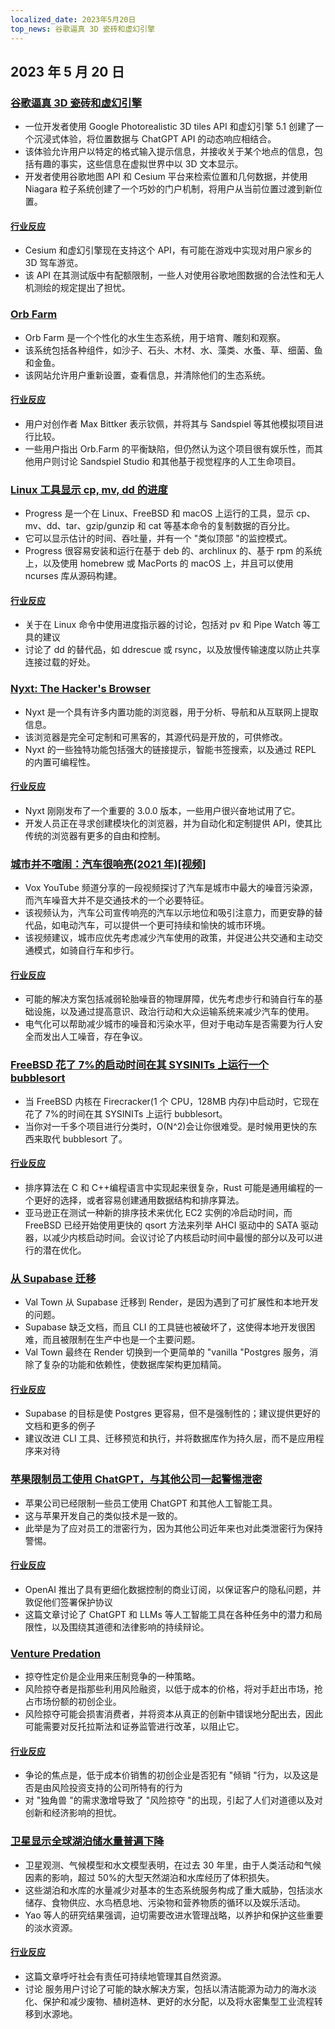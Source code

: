 ```yaml
---
localized_date: 2023年5月20日
top_news: 谷歌逼真 3D 瓷砖和虚幻引擎
---
```


## 2023 年 5 月 20 日

### [谷歌逼真 3D 瓷砖和虚幻引擎](https://nilsbakker.nl/portfolio/3d-tiles/)

- 一位开发者使用 Google Photorealistic 3D tiles API 和虚幻引擎 5.1 创建了一个沉浸式体验，将位置数据与 ChatGPT API 的动态响应相结合。
- 该体验允许用户以特定的格式输入提示信息，并接收关于某个地点的信息，包括有趣的事实，这些信息在虚拟世界中以 3D 文本显示。
- 开发者使用谷歌地图 API 和 Cesium 平台来检索位置和几何数据，并使用 Niagara 粒子系统创建了一个巧妙的门户机制，将用户从当前位置过渡到新位置。

#### [行业反应](http://news.ycombinator.com/item?id=36000631)

- Cesium 和虚幻引擎现在支持这个 API，有可能在游戏中实现对用户家乡的 3D 驾车游览。
- 该 API 在其测试版中有配额限制，一些人对使用谷歌地图数据的合法性和无人机测绘的规定提出了担忧。

### [Orb Farm](https://orb.farm/)

- Orb Farm 是一个个性化的水生生态系统，用于培育、雕刻和观察。
- 该系统包括各种组件，如沙子、石头、木材、水、藻类、水蚤、草、细菌、鱼和金鱼。
- 该网站允许用户重新设置，查看信息，并清除他们的生态系统。

#### [行业反应](http://news.ycombinator.com/item?id=35999835)

- 用户对创作者 Max Bittker 表示钦佩，并将其与 Sandspiel 等其他模拟项目进行比较。
- 一些用户指出 Orb.Farm 的平衡缺陷，但仍然认为这个项目很有娱乐性，而其他用户则讨论 Sandspiel Studio 和其他基于视觉程序的人工生命项目。

### [Linux 工具显示 cp, mv, dd 的进度](https://github.com/Xfennec/progress)

- Progress 是一个在 Linux、FreeBSD 和 macOS 上运行的工具，显示 cp、mv、dd、tar、gzip/gunzip 和 cat 等基本命令的复制数据的百分比。
- 它可以显示估计的时间、吞吐量，并有一个 "类似顶部 "的监控模式。
- Progress 很容易安装和运行在基于 deb 的、archlinux 的、基于 rpm 的系统上，以及使用 homebrew 或 MacPorts 的 macOS 上，并且可以使用 ncurses 库从源码构建。

#### [行业反应](http://news.ycombinator.com/item?id=36000407)

- 关于在 Linux 命令中使用进度指示器的讨论，包括对 pv 和 Pipe Watch 等工具的建议
- 讨论了 dd 的替代品，如 ddrescue 或 rsync，以及放慢传输速度以防止共享连接过载的好处。

### [Nyxt: The Hacker's Browser](https://nyxt.atlas.engineer/)

- Nyxt 是一个具有许多内置功能的浏览器，用于分析、导航和从互联网上提取信息。
- 该浏览器是完全可定制和可黑客的，其源代码是开放的，可供修改。
- Nyxt 的一些独特功能包括强大的链接提示，智能书签搜索，以及通过 REPL 的内置可编程性。

#### [行业反应](http://news.ycombinator.com/item?id=36006423)

- Nyxt 刚刚发布了一个重要的 3.0.0 版本，一些用户很兴奋地试用了它。
- 开发人员正在寻求创建模块化的浏览器，并为自动化和定制提供 API，使其比传统的浏览器有更多的自由和控制。

### [城市并不喧闹：汽车很响亮(2021 年)[视频]](https://www.youtube.com/watch?v=CTV-wwszGw8)

- Vox YouTube 频道分享的一段视频探讨了汽车是城市中最大的噪音污染源，而汽车噪音大并不是交通技术的一个必要特征。
- 该视频认为，汽车公司宣传响亮的汽车以示地位和吸引注意力，而更安静的替代品，如电动汽车，可以提供一个更可持续和愉快的城市环境。
- 该视频建议，城市应优先考虑减少汽车使用的政策，并促进公共交通和主动交通模式，如骑自行车和步行。

#### [行业反应](http://news.ycombinator.com/item?id=35999950)

- 可能的解决方案包括减弱轮胎噪音的物理屏障，优先考虑步行和骑自行车的基础设施，以及通过提高意识、政治行动和大众运输系统来减少汽车的使用。
- 电气化可以帮助减少城市的噪音和污染水平，但对于电动车是否需要为行人安全而发出人工噪音，存在争议。

### [FreeBSD 花了 7%的启动时间在其 SYSINITs 上运行一个 bubblesort](https://twitter.com/cperciva/status/1659558311920914432)

- 当 FreeBSD 内核在 Firecracker(1 个 CPU，128MB 内存)中启动时，它现在花了 7%的时间在其 SYSINITs 上运行 bubblesort。
- 当你对一千多个项目进行分类时，O(N^2)会让你很难受。是时候用更快的东西来取代 bubblesort 了。

#### [行业反应](http://news.ycombinator.com/item?id=36002574)

- 排序算法在 C 和 C++编程语言中实现起来很复杂，Rust 可能是通用编程的一个更好的选择，或者容易创建通用数据结构和排序算法。
- 亚马逊正在测试一种新的排序技术来优化 EC2 实例的冷启动时间，而 FreeBSD 已经开始使用更快的 qsort 方法来列举 AHCI 驱动中的 SATA 驱动器，以减少内核启动时间。会议讨论了内核启动时间中最慢的部分以及可以进行的潜在优化。

### [从 Supabase 迁移](https://blog.val.town/blog/migrating-from-supabase)

- Val Town 从 Supabase 迁移到 Render，是因为遇到了可扩展性和本地开发的问题。
- Supabase 缺乏文档，而且 CLI 的工具链也被破坏了，这使得本地开发很困难，而且被限制在生产中也是一个主要问题。
- Val Town 最终在 Render 切换到一个更简单的 "vanilla "Postgres 服务，消除了复杂的功能和依赖性，使数据库架构更加精简。

#### [行业反应](http://news.ycombinator.com/item?id=36004925)

- Supabase 的目标是使 Postgres 更容易，但不是强制性的；建议提供更好的文档和更多的例子
- 建议改进 CLI 工具、迁移预览和执行，并将数据库作为持久层，而不是应用程序来对待

### [苹果限制员工使用 ChatGPT，与其他公司一起警惕泄密](https://www.wsj.com/articles/apple-restricts-use-of-chatgpt-joining-other-companies-wary-of-leaks-d44d7d34)

- 苹果公司已经限制一些员工使用 ChatGPT 和其他人工智能工具。
- 这与苹果开发自己的类似技术是一致的。
- 此举是为了应对员工的泄密行为，因为其他公司近年来也对此类泄密行为保持警惕。

#### [行业反应](http://news.ycombinator.com/item?id=36000079)

- OpenAI 推出了具有更细化数据控制的商业订阅，以保证客户的隐私问题，并敦促他们签署保护协议
- 这篇文章讨论了 ChatGPT 和 LLMs 等人工智能工具在各种任务中的潜力和局限性，以及围绕其道德和法律影响的持续辩论。

### [Venture Predation](https://papers.ssrn.com/sol3/papers.cfm?abstract_id=4437360)

- 掠夺性定价是企业用来压制竞争的一种策略。
- 风险掠夺者是指那些利用风险融资，以低于成本的价格，将对手赶出市场，抢占市场份额的初创企业。
- 风险掠夺可能会损害消费者，并将资本从真正的创新中错误地分配出去，因此可能需要对反托拉斯法和证券监管进行改革，以阻止它。

#### [行业反应](http://news.ycombinator.com/item?id=36003096)

- 争论的焦点是，低于成本价销售的初创企业是否犯有 "倾销 "行为，以及这是否是由风险投资支持的公司所特有的行为
- 对 "独角兽 "的需求激增导致了 "风险掠夺 "的出现，引起了人们对道德以及对创新和经济影响的担忧。

### [卫星显示全球湖泊储水量普遍下降](https://www.science.org/doi/10.1126/science.abo2812)

- 卫星观测、气候模型和水文模型表明，在过去 30 年里，由于人类活动和气候因素的影响，超过 50%的大型天然湖泊和水库经历了体积损失。
- 这些湖泊和水库的水量减少对基本的生态系统服务构成了重大威胁，包括淡水储存、食物供应、水鸟栖息地、污染物和营养物质的循环以及娱乐活动。
- Yao 等人的研究结果强调，迫切需要改进水管理战略，以养护和保护这些重要的淡水资源。

#### [行业反应](http://news.ycombinator.com/item?id=35999438)

- 这篇文章呼吁社会有责任可持续地管理其自然资源。
- 讨论 服务用户讨论了可能的缺水解决方案，包括以清洁能源为动力的海水淡化、保护和减少废物、植树造林、更好的水分配，以及将水密集型工业流程转移到水源地。


